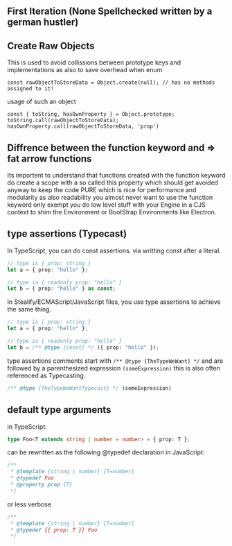 ## First Iteration (None Spellchecked written by a german hustler)

## Create Raw Objects
This is used to avoid collissions between prototype keys and implementations as also to save overhead when enum 
```
const rawObjectToStoreData = Object.create(null); // has no methods assigned to it!
```
usage of such an object
```
const { toString, hasOwnProperty } = Object.prototype;
toString.call(rawObjectToStoreData);
hasOwnProperty.call(rawObjectToStoreData, 'prop')
```

## Diffrence between the function keyword and => fat arrow functions
Its importent to understand that functions created with the function keyword do create a scope with a so called this property which should get avoided anyway to keep the code PURE which is nice for performance and modularity as also readability you almost never want to use the function keyword
only exempt you do low level stuff with your Engine in a CJS context to shim the Environment or BootStrap Environments like Electron. 


## type assertions (Typecast)

In TypeScript, you can do const assertions. via writting const after a literal.
```ts
// type is { prop: string }
let a = { prop: "hello" };

// type is { readonly prop: "hello" }
let b = { prop: "hello" } as const;
```

In Stealify/ECMAScript/JavaScript files, you use type assertions to achieve the same thing.
```ts
// type is { prop: string }
let a = { prop: "hello" };

// type is { readonly prop: "hello" }
let b = /** @type {const} */ ({ prop: "hello" });
```

type assertions comments start with ```/** @type {TheTypeWeWant} */``` and are followed by a parenthesized expression ```(someExpression)```
this is also often referenced as Typecasting.
```ts
/** @type {TheTypeWeWantTypecast} */ (someExpression)
```

## default type arguments 

in TypeScript:
```ts
type Foo<T extends string | number = number> = { prop: T };
```

can be rewritten as the following @typedef declaration in JavaScript:
```ts
/**
 * @template {string | number} [T=number]
 * @typedef Foo
 * @property prop {T}
 */
```
or less verbose
```ts
/**
 * @template {string | number} [T=number]
 * @typedef {{ prop: T }} Foo
 */
 ```
